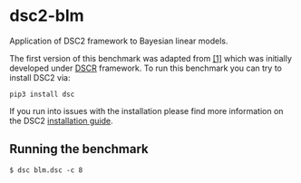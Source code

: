 # dsc2-blm
Application of DSC2 framework to Bayesian linear models. 

The first version of this benchmark was adapted from [[1]](https://github.com/xiangzhu/dscr_blm) which was initially developed under [DSCR](https://github.com/stephens999/dscr) framework. To run this benchmark you can try to install DSC2 via:

```
pip3 install dsc
```
If you run into issues with the installation please find more information on the DSC2 [installation guide](https://stephenslab.github.io/dsc-wiki/installation.html). 

## Running the benchmark
```
$ dsc blm.dsc -c 8
```
